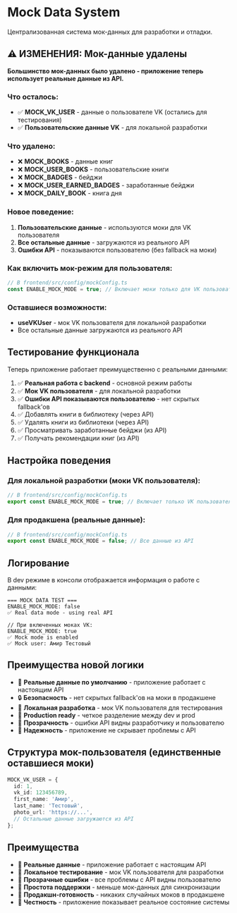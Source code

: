 # Mock Data System

Централизованная система мок-данных для разработки и отладки.

## ⚠️ ИЗМЕНЕНИЯ: Мок-данные удалены

**Большинство мок-данных было удалено - приложение теперь использует реальные данные из API.**

### Что осталось:

- ✅ **MOCK_VK_USER** - данные о пользователе VK (остались для тестирования)
- ✅ **Пользовательские данные VK** - для локальной разработки

### Что удалено:

- ❌ **MOCK_BOOKS** - данные книг
- ❌ **MOCK_USER_BOOKS** - пользовательские книги
- ❌ **MOCK_BADGES** - бейджи
- ❌ **MOCK_USER_EARNED_BADGES** - заработанные бейджи
- ❌ **MOCK_DAILY_BOOK** - книга дня

### Новое поведение:

1. **Пользовательские данные** - используются моки для VK пользователя
2. **Все остальные данные** - загружаются из реального API
3. **Ошибки API** - показываются пользователю (без fallback на моки)

### Как включить мок-режим для пользователя:

```typescript
// В frontend/src/config/mockConfig.ts
const ENABLE_MOCK_MODE = true; // Включает моки только для VK пользователя
```

### Оставшиеся возможности:

- **useVKUser** - мок VK пользователя для локальной разработки
- Все остальные данные загружаются из реального API

## Тестирование функционала

Теперь приложение работает преимущественно с реальными данными:

1. ✅ **Реальная работа с backend** - основной режим работы
2. ✅ **Мок VK пользователя** - для локальной разработки
3. ✅ **Ошибки API показываются пользователю** - нет скрытых fallback'ов
4. ✅ Добавлять книги в библиотеку (через API)
5. ✅ Удалять книги из библиотеки (через API)
6. ✅ Просматривать заработанные бейджи (из API)
7. ✅ Получать рекомендации книг (из API)

## Настройка поведения

### Для локальной разработки (моки VK пользователя):

```typescript
// В frontend/src/config/mockConfig.ts
export const ENABLE_MOCK_MODE = true; // Включает только VK пользователя
```

### Для продакшена (реальные данные):

```typescript
// В frontend/src/config/mockConfig.ts
export const ENABLE_MOCK_MODE = false; // Все данные из API
```

## Логирование

В dev режиме в консоли отображается информация о работе с данными:

```
=== MOCK DATA TEST ===
ENABLE_MOCK_MODE: false
✅ Real data mode - using real API

// При включенных моках VK:
ENABLE_MOCK_MODE: true
✅ Mock mode is enabled
✅ Mock user: Амир Тестовый
```

## Преимущества новой логики

- 🚀 **Реальные данные по умолчанию** - приложение работает с настоящим API
- 🔒 **Безопасность** - нет скрытых fallback'ов на моки в продакшене
- 🧪 **Локальная разработка** - мок VK пользователя для тестирования
- 📱 **Production ready** - четкое разделение между dev и prod
- 🎯 **Прозрачность** - ошибки API видны разработчику и пользователю
- 💪 **Надежность** - приложение не скрывает проблемы с API

## Структура мок-пользователя (единственные оставшиеся моки)

```typescript
MOCK_VK_USER = {
  id: 1,
  vk_id: 123456789,
  first_name: 'Амир',
  last_name: 'Тестовый',
  photo_url: 'https://...',
  // Остальные данные загружаются из API
};
```

## Преимущества

- 🚀 **Реальные данные** - приложение работает с настоящим API
- 🧪 **Локальное тестирование** - мок VK пользователя для разработки
- 🔄 **Прозрачные ошибки** - все проблемы с API видны пользователю
- 📱 **Простота поддержки** - меньше мок-данных для синхронизации
- 🎯 **Продакшн-готовность** - никаких случайных моков в продакшене
- 💪 **Честность** - приложение показывает реальное состояние системы
